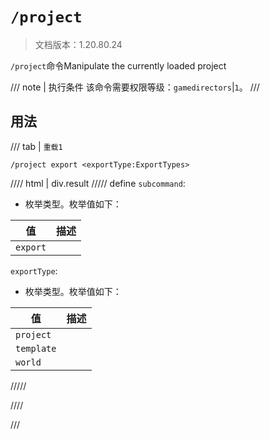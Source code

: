 # `/project`

> 文档版本：1.20.80.24

`/project`命令Manipulate the currently loaded project

/// note | 执行条件
该命令需要权限等级：`gamedirectors`|`1`。
///

## 用法

/// tab | `重载1`
```mcfunction
/project export <exportType:ExportTypes>
```

//// html | div.result
///// define
`subcommand`: <!-- md:samp SubcommandExport -->

- 枚举类型。枚举值如下：

|值|描述|
|---|---|
|`export`||


`exportType`: <!-- md:samp ExportTypes -->

- 枚举类型。枚举值如下：

|值|描述|
|---|---|
|`project`||
|`template`||
|`world`||



/////

////

///
